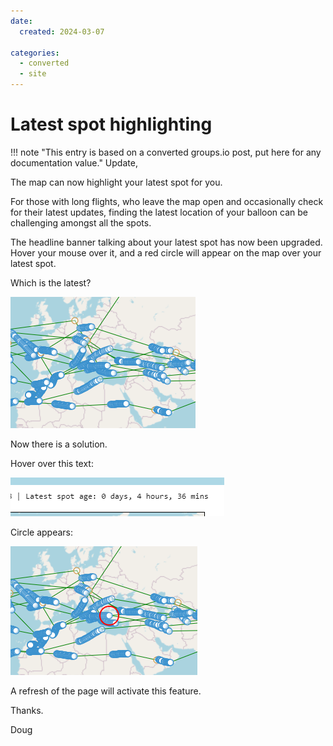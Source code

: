 ```yaml
---
date:
  created: 2024-03-07

categories:
  - converted
  - site
---
```


# Latest spot highlighting

!!! note "This entry is based on a converted groups.io post, put here for any documentation value."
Update,

The map can now highlight your latest spot for you.

For those with long flights, who leave the map open and occasionally check for their latest updates, finding the latest location of your balloon can be challenging amongst all the spots.

The headline banner talking about your latest spot has now been upgraded.  Hover your mouse over it, and a red circle will appear on the map over your latest spot.

Which is the latest?

![](image.png)

Now there is a solution.

Hover over this text:

![](image-1.png)

Circle appears:

![](image-2.png)

A refresh of the page will activate this feature.

Thanks.


Doug
